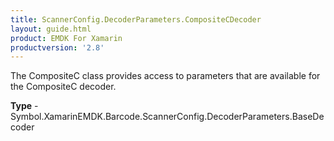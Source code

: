 ```yaml
---
title: ScannerConfig.DecoderParameters.CompositeCDecoder
layout: guide.html 
product: EMDK For Xamarin 
productversion: '2.8' 
---
```

The CompositeC class provides access to parameters that are available for the CompositeC decoder.

**Type** - Symbol.XamarinEMDK.Barcode.ScannerConfig.DecoderParameters.BaseDecoder



